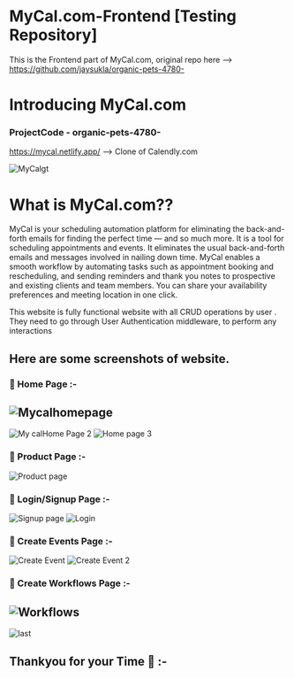 # MyCal.com-Frontend [Testing Repository]

This is the Frontend part of MyCal.com, original repo here --> https://github.com/jaysukla/organic-pets-4780-

# Introducing MyCal.com

### ProjectCode - organic-pets-4780-

https://mycal.netlify.app/ --> Clone of Calendly.com

![MyCalgt](https://user-images.githubusercontent.com/112753481/221043576-4501abd5-d872-4171-b56a-6e27f607fa9a.png)

# What is MyCal.com??

MyCal is your scheduling automation platform for eliminating the back-and-forth emails for finding the perfect time — and so much more.
It is a tool for scheduling appointments and events. It eliminates the usual back-and-forth emails and messages involved in nailing down time.
MyCal enables a smooth workflow by automating tasks such as appointment booking and rescheduling,
and sending reminders and thank you notes to prospective and existing clients and team members.
You can share your availability preferences and meeting location in one click.

This website is fully functional website with all CRUD operations by user .
They need to go through User Authentication middleware, to perform any interactions

## Here are some screenshots of website.

### :large_blue_circle: Home Page :-

## ![Mycalhomepage](https://user-images.githubusercontent.com/112753481/221044962-a07bf5ca-271f-4121-a059-728abcde6101.jpg)

![My calHome Page 2](https://user-images.githubusercontent.com/112753481/221044982-eecdca44-60fa-48af-b9c5-b5519d88ea34.jpg)
![Home page 3](https://user-images.githubusercontent.com/112753481/221465257-76a00068-242e-4c8d-bbb0-720fa9d1c03f.jpg)


### :large_blue_circle: Product Page :-
![Product page](https://user-images.githubusercontent.com/112753481/221465069-ae44c81d-0b89-4e85-a478-975841a5afd1.jpg)

### :large_blue_circle: Login/Signup Page :-
![Signup page](https://user-images.githubusercontent.com/112753481/221465101-ad49c085-0be7-4349-aa7a-92bfb864ff71.jpg)
![Login](https://user-images.githubusercontent.com/112753481/221465108-166ac75c-34ce-4785-b43e-545c0b8b9796.jpg)

### :large_blue_circle: Create Events Page :-
![Create Event](https://user-images.githubusercontent.com/112753481/221465150-7e826a67-da87-4ffa-94ac-df0ba206cbca.jpg)
![Create Event 2](https://user-images.githubusercontent.com/112753481/221465155-25d03782-a84d-4f65-81b3-cf6b58977df5.jpg)

### :large_blue_circle: Create Workflows Page :-

![Workflows](https://user-images.githubusercontent.com/112753481/221465225-a0c9fe15-73c6-4942-9c0d-9bc5f700f2c3.jpg)
---
![last](https://user-images.githubusercontent.com/112753481/221465312-e578fe88-d1ea-40cb-bc8d-2324c1a7506c.jpg)

## Thankyou for your Time 🙌 :-
